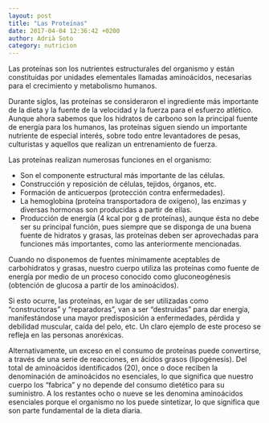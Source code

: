 ```yaml
---
layout: post
title: "Las Proteínas"
date: 2017-04-04 12:36:42 +0200
author: Adrià Soto
category: nutricion
---
```


Las proteínas son los nutrientes estructurales del organismo y están constituidas por unidades 
elementales llamadas aminoácidos, necesarias para el crecimiento y metabolismo humanos.

Durante siglos, las proteínas se consideraron el ingrediente más importante de la dieta y 
la fuente de la velocidad y la fuerza para el esfuerzo atlético. Aunque ahora sabemos que 
los hidratos de carbono son la principal fuente de energía para los humanos, las proteínas 
siguen siendo un importante nutriente de especial interés, sobre todo entre levantadores de 
pesas, culturistas y aquellos que realizan un entrenamiento de fuerza.

Las proteínas realizan numerosas funciones en el organismo:

* Son el componente estructural más importante de las células.
* Construcción y reposición de células, tejidos, órganos, etc.
* Formación de anticuerpos (protección contra enfermedades).
* La hemoglobina (proteína transportadora de oxígeno), las enzimas y diversas hormonas son 
producidas a partir de ellas.
* Producción de energía (4 kcal por g de proteínas), aunque ésta no debe ser su principal 
función, pues siempre que se disponga de una buena fuente de hidratos y grasas, las proteínas 
deben ser aprovechadas para funciones más importantes, como las anteriormente mencionadas.

Cuando no disponemos de fuentes mínimamente aceptables de carbohidratos y grasas, nuestro cuerpo 
utiliza las proteínas como fuente de energía por medio de un proceso conocido como gluconeogénesis 
(obtención de glucosa a partir de los aminoácidos).

Si esto ocurre, las proteínas, en lugar de ser utilizadas como “constructoras” y “reparadoras”, 
van a ser “destruidas” para dar energía, manifestándose una mayor predisposición a enfermedades, 
pérdida y debilidad muscular, caída del pelo, etc. Un claro ejemplo de este proceso se refleja 
en las personas anoréxicas.

Alternativamente, un exceso en el consumo de proteínas puede convertirse, a través de una serie 
de reacciones, en ácidos grasos (lipogénesis). Del total de aminoácidos identificados (20), once 
o doce reciben la denominación de aminoácidos no esenciales, lo que significa que nuestro cuerpo 
los “fabrica” y no depende del consumo dietético para su suministro. A los restantes ocho o nueve 
se les denomina aminoácidos esenciales porque el organismo no los puede sintetizar, lo que 
significa que son parte fundamental de la dieta diaria.
